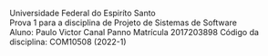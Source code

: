 Universidade Federal do Espiríto Santo  
Prova 1 para a disciplina de Projeto de Sistemas de Software  
Aluno: Paulo Victor Canal Panno
Matrícula 2017203898 
Código da disciplina: COM10508 (2022-1)
